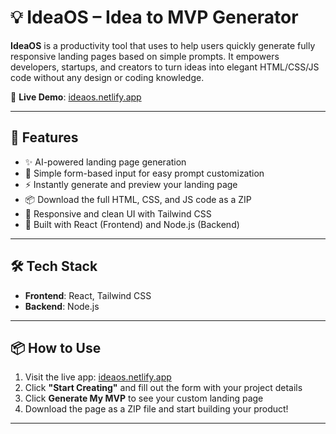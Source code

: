 # 💡 IdeaOS – Idea to MVP Generator

**IdeaOS** is a productivity tool that uses to help users quickly generate fully responsive landing pages based on simple prompts. It empowers developers, startups, and creators to turn ideas into elegant HTML/CSS/JS code without any design or coding knowledge.

🔗 **Live Demo**: [ideaos.netlify.app](https://ideaos.netlify.app)

---

## 🚀 Features

- ✨ AI-powered landing page generation
- 📝 Simple form-based input for easy prompt customization
- ⚡ Instantly generate and preview your landing page
- 📦 Download the full HTML, CSS, and JS code as a ZIP
- 🎯 Responsive and clean UI with Tailwind CSS
- 🧠 Built with React (Frontend) and Node.js (Backend)

---

## 🛠️ Tech Stack

- **Frontend**: React, Tailwind CSS
- **Backend**: Node.js

---

## 📦 How to Use

1. Visit the live app: [ideaos.netlify.app](https://ideaos.netlify.app)
2. Click **"Start Creating"** and fill out the form with your project details
3. Click **Generate My MVP** to see your custom landing page
4. Download the page as a ZIP file and start building your product!

---

